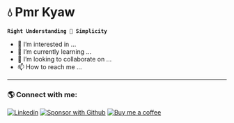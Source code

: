 # 💧 Pmr Kyaw

**`Right Understanding 🏹 Simplicity`**
- 👀 I’m interested in ...
- 🌱 I’m currently learning ...
- 💞️ I’m looking to collaborate on ...
- 📫 How to reach me ...
---

### 🌎 Connect with me:

[![Linkedin](https://www.linkedin.com/in/kyaw-htet-7a9bb2237)]("[https://www.linkedin.com/in/kyaw-htet-7a9bb2237](https://github.com/PmrKyaw/logo/blob/main/linkedin.svg)")
[![Sponsor with Github](https://custom-icon-badges.demolab.com/badge/-Sponsor-ea4aaa?style=for-the-badge&logo=heart&logoColor=white)](https://github.com/sponsors/DenverCoder1 "Sponsor me on GitHub")
[![Buy me a coffee](https://custom-icon-badges.demolab.com/badge/-Buy_me_a_coffee-FF5E5B?style=for-the-badge&logo=kofi&logoColor=white)](https://ko-fi.com/jlawrence "Buy me a coffee")
#
